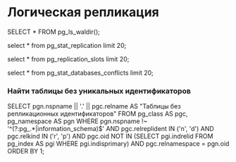 # Логическая репликация

SELECT * FROM pg_ls_waldir();

select * from pg_stat_replication
limit 20;

select * from pg_replication_slots
limit 20;

select * from pg_stat_databases_conflicts
limit 20;

### Найти таблицы без уникальных идентификаторов

SELECT pgn.nspname || '.' || pgc.relname AS "Таблицы без репликационных идентификаторов"
  FROM pg_class AS pgc,
       pg_namespace AS pgn
  WHERE pgn.nspname !~ '^(?:pg_.*|information_schema)$'
    AND pgc.relreplident IN ('n', 'd')
    AND pgc.relkind IN ('r', 'p') 
    AND pgc.oid NOT IN (SELECT pgi.indrelid FROM pg_index AS pgi WHERE pgi.indisprimary)
    AND pgc.relnamespace = pgn.oid
    ORDER BY 1;
